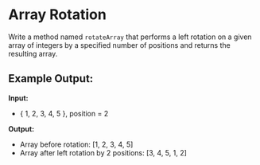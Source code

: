 # Array Rotation

Write a method named `rotateArray` that performs a left rotation on a given array of integers by a specified number of positions and returns the resulting array.

## Example Output:

**Input:** 

- { 1, 2, 3, 4, 5 }, position = 2

**Output:** 

- Array before rotation: [1, 2, 3, 4, 5]
- Array after left rotation by 2 positions: [3, 4, 5, 1, 2]

